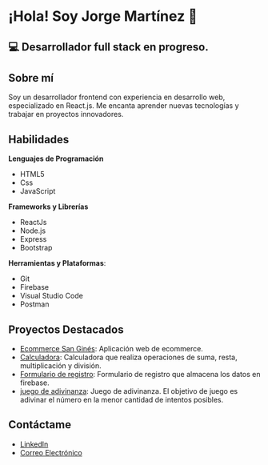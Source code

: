 # ¡Hola! Soy Jorge Martínez 👋


## 💻 Desarrollador full stack en progreso.

## Sobre mí
Soy un desarrollador frontend con experiencia en desarrollo web, especializado en React.js. Me encanta aprender nuevas tecnologías y trabajar en proyectos innovadores.


## Habilidades

**Lenguajes de Programación**
- HTML5
- Css
- JavaScript
  
**Frameworks y Librerías**
- ReactJs
- Node.js
- Express
- Bootstrap
  
**Herramientas y Plataformas**:
- Git
- Firebase
- Visual Studio Code
- Postman



## Proyectos Destacados

- [Ecommerce San Ginés](https://jorgegastonmartinez.github.io/e-commerse-Chocolateria-San-Gines/): Aplicación web de ecommerce.
- [Calculadora](https://jorgegastonmartinez.github.io/calculadora/): Calculadora que realiza operaciones de suma, resta, multiplicación y división.
- [Formulario de registro](https://jorgegastonmartinez.github.io/formulario-registro/): Formulario de registro que almacena los datos en firebase.
- [juego de adivinanza](https://jorgegastonmartinez.github.io/adivina-el-numero/): Juego de adivinanza. El objetivo de juego es adivinar el número en la menor cantidad de intentos posibles.



## Contáctame

- [LinkedIn](https://www.linkedin.com/in/jorgegastonmartinez/)
- [Correo Electrónico](mailto:jgastonmartinez@gmail.com)

